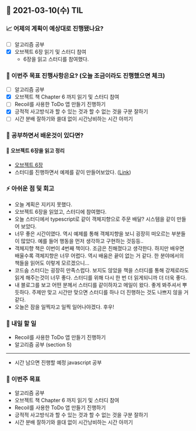 ## 📆 2021-03-10(수) TIL

### 📈 어제의 계획이 예상대로 진행됐나요?
- [ ] 알고리즘 공부
- [x] 오브젝트 6장 읽기 및 스터디 참여
  - 6장을 읽고 스터디를 참여했다.

### 🦄 이번주 목표 진행사항은요? (오늘 조금이라도 진행했으면 체크)
- [ ] 알고리즘 공부
- [x] 오브젝트 책 Chapter 6 까지 읽기 및 스터디 참여
- [ ] Recoil를 사용한 ToDo 앱 만들기 진행하기
- [x] 긍적적 사고방식과 할 수 있는 것과 할 수 없는 것을 구분 잘하기
- [ ] 시간 분배 잘하기와 쓸대 없이 시간낭비하는 시간 아끼기

### 🤔 공부하면서 배운것이 있다면?

#### 🎈 오브젝트 6장을 읽고 정리
- [오브젝트 6장](https://github.com/saseungmin/reading_books_record_repository/tree/master/%EC%98%A4%EB%B8%8C%EC%A0%9D%ED%8A%B8/Chapter%206)
- 스터디를 진행하면서 예제를 같이 만들어보았다. ([Link](https://github.com/CodeSoom/Objects))

### ⚡ 아쉬운 점 및 회고
- 오늘 계획은 지키지 못했다.
- 오브젝트 6장을 읽었고, 스터디에 참여했다.
- 오늘 스터디에서 typescript로 같이 객체지향으로 주문 배달? 시스템을 같이 만들어 보았다.
- 너무 좋은 시간이였다. 역시 예제를 통해 객체지향을 보니 굉장히 떠오르는 부분들이 많았다. 예를 들어 행동을 먼저 생각하고 구현하는 것등등..
- 객체지향 책은 이번이 4번째 책이다. 조금은 친해졌다고 생각한다. 하지만 배우면 배울수록 객체지향은 너무 어렵다. 역시 배움은 끝이 없는 거 같다. 한 분야에서의 책들을 읽어도 이렇게 모르겠으니...
- 코드숨 스터디는 굉장히 만족스럽다. 보지도 않았을 책을 스터디를 통해 강제로라도 읽게 해주는것이 너무 좋다. 스터디를 위해 다시 한 번 더 읽게되니까 더 더욱 좋다.
- 내 블로그를 보고 어떤 분께서 스터디를 같이하자고 메일이 왔다. 좋게 봐주셔서 뿌듯하다. 주제만 맞고 시간만 맞으면 스터디를 하나 더 진행하는 것도 나쁘지 않을 거 같다.
- 오늘은 잠을 일찍자고 일찍 일어나야겠다. 후우!

### 🚀 내일 할 일
- Recoil를 사용한 ToDo 앱 만들기 진행하기
- 알고리즘 공부 (section 5)

----

- 시간 남으면 진행할 예정 javascript 공부

### 🎯 이번주 목표
- 알고리즘 공부
- 오브젝트 책 Chapter 6 까지 읽기 및 스터디 참여
- Recoil를 사용한 ToDo 앱 만들기 진행하기
- 긍적적 사고방식과 할 수 있는 것과 할 수 없는 것을 구분 잘하기
- 시간 분배 잘하기와 쓸대 없이 시간낭비하는 시간 아끼기